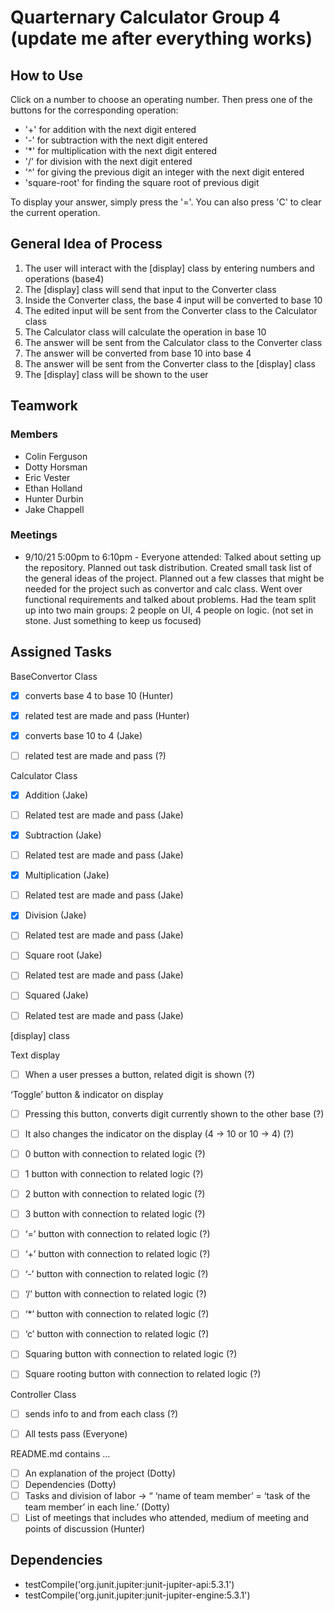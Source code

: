 <h1>Quarternary Calculator Group 4 (update me after everything works)</h1>

<h2>How to Use</h2>
<p1>
    Click on a number to choose an operating number. 
    Then press one of the buttons for the corresponding operation: 
</p1>
<ul>
    <li>'+' for addition with the next digit entered</li>
    <li>'-' for subtraction with the next digit entered</li>
    <li>'*' for multiplication  with the next digit entered</li>
    <li>'/' for division with the next digit entered</li>
    <li>'^' for giving the previous digit an integer with the next digit entered</li>
    <li>'square-root' for finding the square root of previous digit</li>
</ul>
<p>
    To display your answer, simply press the '='. You can also press 'C' to clear the current operation.
</p>

<h2>General Idea of Process</h2>
<ol type = 1>
    <li>The user will interact with the [display] class by entering numbers and operations (base4)</li>
    <li>The [display] class will send that input to the Converter class</li>
    <li>Inside the Converter class, the base 4 input will be converted to base 10</li>
    <li>The edited input will be sent from the Converter class to the Calculator class</li>
    <li>The Calculator class will calculate the operation in base 10</li>
    <li>The answer will be sent from the Calculator class to the Converter class</li>
    <li>The answer will be converted from base 10 into base 4</li>
    <li>The answer will be sent from the Converter class to the [display] class</li>
    <li>The [display] class will be shown to the user</li>
</ol>

<h2>Teamwork</h2>
<h3>Members</h3>
<ul>
    <li>Colin Ferguson</li>
    <li>Dotty Horsman</li>
    <li>Eric Vester</li>
    <li>Ethan Holland</li>
    <li>Hunter Durbin</li>
    <li>Jake Chappell</li>  
</ul>

<h3>Meetings</h3>
<ul>
    <li>9/10/21 5:00pm to 6:10pm - Everyone attended: 
        Talked about setting up the repository. 
        Planned out task distribution. 
        Created small task list of the general ideas of the project. 
        Planned out a few classes that might be needed for the project such as convertor and calc class. 
        Went over functional requirements and talked about problems.
        Had the team split up into two main groups: 2 people on UI, 4 people on logic. (not set in stone. Just something to keep us focused)</li>
</ul>

<h2>Assigned Tasks</h2>

BaseConvertor Class 
- [X] converts base 4 to base 10 (Hunter)
- [X] related test are made and pass (Hunter)
- [X] converts base 10 to 4 (Jake)
- [ ] related test are made and pass (?)




Calculator Class
- [X] Addition (Jake)
- [ ] Related test are made and pass (Jake)
- [X] Subtraction (Jake)
- [ ] Related test are made and pass (Jake)
- [X] Multiplication (Jake)
- [ ] Related test are made and pass (Jake)
- [X] Division (Jake)
- [ ] Related test are made and pass (Jake)
- [ ] Square root (Jake)
- [ ] Related test are made and pass (Jake)
- [ ] Squared (Jake)
- [ ] Related test are made and pass (Jake)


[display] class


Text display

- [ ] When a user presses a button, related digit is shown (?)

‘Toggle’ button & indicator on display 
- [ ] Pressing this button, converts digit currently shown to the other base (?)
- [ ] It also changes the indicator on the display (4 → 10 or 10 → 4) (?)


- [ ] 0 button with connection to related logic (?)
- [ ] 1 button with connection to related logic (?)
- [ ] 2 button with connection to related logic (?)
- [ ] 3 button with connection to related logic (?)
- [ ] ‘=’ button with connection to related logic (?)
- [ ] ‘+’ button with connection to related logic (?)
- [ ] ‘-’ button with connection to related logic (?)
- [ ] ‘/’ button with connection to related logic (?)
- [ ] ‘*’ button with connection to related logic (?)
- [ ] ‘c’ button  with connection to related logic (?)
- [ ] Squaring button with connection to related logic (?)
- [ ] Square rooting button with connection to related logic (?)

Controller Class
- [ ] sends info to and from each class (?)


- [ ] All tests pass (Everyone)

README.md contains ...
- [ ] An explanation of the project (Dotty)
- [ ] Dependencies (Dotty)
- [ ] Tasks and division of labor → “ ‘name of team member’ = ‘task of the team member’ in each line.’ (Dotty)
- [ ] List of meetings that includes who attended, medium of meeting and points of discussion (Hunter)

<h2>Dependencies</h2>
<ul>
    <li>testCompile('org.junit.jupiter:junit-jupiter-api:5.3.1')</li>
    <li>testCompile('org.junit.jupiter:junit-jupiter-engine:5.3.1')</li>
</ul>



















